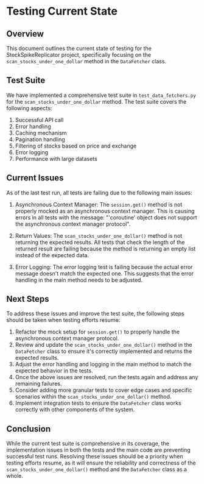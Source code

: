 # Testing Current State

## Overview
This document outlines the current state of testing for the StockSpikeReplicator project, specifically focusing on the `scan_stocks_under_one_dollar` method in the `DataFetcher` class.

## Test Suite
We have implemented a comprehensive test suite in `test_data_fetchers.py` for the `scan_stocks_under_one_dollar` method. The test suite covers the following aspects:

1. Successful API call
2. Error handling
3. Caching mechanism
4. Pagination handling
5. Filtering of stocks based on price and exchange
6. Error logging
7. Performance with large datasets

## Current Issues
As of the last test run, all tests are failing due to the following main issues:

1. Asynchronous Context Manager: The `session.get()` method is not properly mocked as an asynchronous context manager. This is causing errors in all tests with the message: "'coroutine' object does not support the asynchronous context manager protocol".

2. Return Values: The `scan_stocks_under_one_dollar()` method is not returning the expected results. All tests that check the length of the returned result are failing because the method is returning an empty list instead of the expected data.

3. Error Logging: The error logging test is failing because the actual error message doesn't match the expected one. This suggests that the error handling in the main method needs to be adjusted.

## Next Steps
To address these issues and improve the test suite, the following steps should be taken when testing efforts resume:

1. Refactor the mock setup for `session.get()` to properly handle the asynchronous context manager protocol.
2. Review and update the `scan_stocks_under_one_dollar()` method in the `DataFetcher` class to ensure it's correctly implemented and returns the expected results.
3. Adjust the error handling and logging in the main method to match the expected behavior in the tests.
4. Once the above issues are resolved, run the tests again and address any remaining failures.
5. Consider adding more granular tests to cover edge cases and specific scenarios within the `scan_stocks_under_one_dollar()` method.
6. Implement integration tests to ensure the `DataFetcher` class works correctly with other components of the system.

## Conclusion
While the current test suite is comprehensive in its coverage, the implementation issues in both the tests and the main code are preventing successful test runs. Resolving these issues should be a priority when testing efforts resume, as it will ensure the reliability and correctness of the `scan_stocks_under_one_dollar()` method and the `DataFetcher` class as a whole.